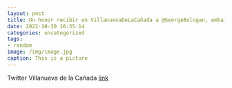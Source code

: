 ```yaml
---
layout: post
title: Un honor recibir en VillanuevaDeLaCañada a @GeorgeBologan, embajador de @RumaniaenEspana con motivo del I Torneo de la Amistad🎾...
date: 2022-10-30 16:35:14
categories: uncategorized
tags:
- random
image: /img/image.jpg
caption: This is a picture
---
```

Twitter Villanueva de la Cañada [link](https://twitter.com/AytoVDLCanada/status/1586721097235546112)
